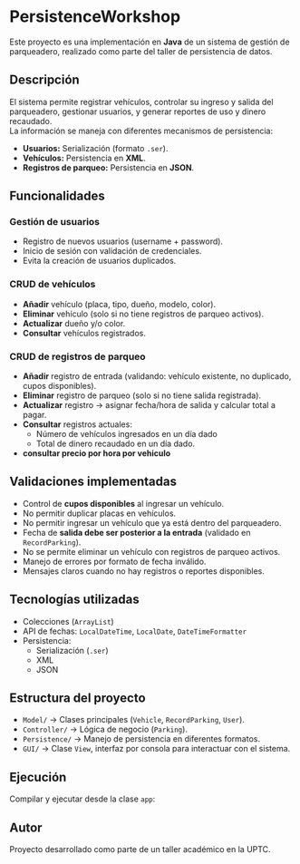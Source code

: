 # PersistenceWorkshop
Este proyecto es una implementación en **Java** de un sistema de gestión de parqueadero,
realizado como parte del taller de persistencia de datos.

## Descripción

El sistema permite registrar vehículos, controlar su ingreso y salida del parqueadero,
gestionar usuarios, y generar reportes de uso y dinero recaudado.  
La información se maneja con diferentes mecanismos de persistencia:

- **Usuarios:** Serialización (formato `.ser`).
- **Vehículos:** Persistencia en **XML**.
- **Registros de parqueo:** Persistencia en **JSON**.

## Funcionalidades

### Gestión de usuarios
- Registro de nuevos usuarios (username + password).
- Inicio de sesión con validación de credenciales.
- Evita la creación de usuarios duplicados.

### CRUD de vehículos
- **Añadir** vehículo (placa, tipo, dueño, modelo, color).
- **Eliminar** vehículo (solo si no tiene registros de parqueo activos).
- **Actualizar** dueño y/o color.
- **Consultar** vehículos registrados.

### CRUD de registros de parqueo
- **Añadir** registro de entrada (validando: vehículo existente, no duplicado, cupos disponibles).
- **Eliminar** registro de parqueo (solo si no tiene salida registrada).
- **Actualizar** registro → asignar fecha/hora de salida y calcular total a pagar.
- **Consultar** registros actuales:
  - Número de vehículos ingresados en un día dado
  - Total de dinero recaudado en un día dado.
- **consultar precio por hora por vehiculo**

## Validaciones implementadas
- Control de **cupos disponibles** al ingresar un vehículo.
- No permitir duplicar placas en vehículos.
- No permitir ingresar un vehículo que ya está dentro del parqueadero.
- Fecha de **salida debe ser posterior a la entrada** (validado en `RecordParking`).
- No se permite eliminar un vehículo con registros de parqueo activos.
- Manejo de errores por formato de fecha inválido.
- Mensajes claros cuando no hay registros o reportes disponibles.

## Tecnologías utilizadas
- Colecciones (`ArrayList`)
- API de fechas: `LocalDateTime`, `LocalDate`, `DateTimeFormatter`
- Persistencia:
  - Serialización (`.ser`)
  - XML
  - JSON

## Estructura del proyecto
- `Model/` → Clases principales (`Vehicle`, `RecordParking`, `User`).
- `Controller/` → Lógica de negocio (`Parking`).
- `Persistence/` → Manejo de persistencia en diferentes formatos.
- `GUI/` → Clase `View`, interfaz por consola para interactuar con el sistema.

## Ejecución
Compilar y ejecutar desde la clase `app`:

## Autor
Proyecto desarrollado como parte de un taller académico en la UPTC.
